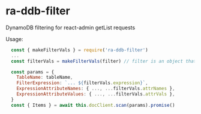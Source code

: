# ra-ddb-filter

DynamoDB filtering for react-admin getList requests

Usage:
```javascript
  const { makeFilterVals } = require('ra-ddb-filter')
  ...
  const filterVals = makeFilterVals(filter) // filter is an object that react-admin dataProvider sends to an endpoint ( {"ids":[["..."],["..."]]} )

  const params = {
    TableName: tableName,
    FilterExpression: `... ${filterVals.expression}`,
    ExpressionAttributeNames: { ..., ...filterVals.attrNames },
    ExpressionAttributeValues: { ..., ...filterVals.attrVals },
  }
  const { Items } = await this.docClient.scan(params).promise()
```


